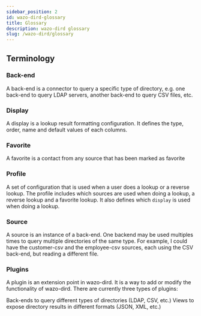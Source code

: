 ```yaml
---
sidebar_position: 2
id: wazo-dird-glossary
title: Glossary
description: wazo-dird glossary
slug: /wazo-dird/glossary
---
```


## Terminology

### Back-end

A back-end is a connector to query a specific type of directory, e.g. one back-end to query LDAP servers, another back-end to query CSV files, etc.

### Display

A display is a lookup result formatting configuration. It defines the type, order, name and default values of each columns.

### Favorite

A favorite is a contact from any source that has been marked as favorite

### Profile

A set of configuration that is used when a user does a lookup or a reverse lookup. The profile includes which sources are used when doing a lookup, a reverse lookup and a favorite lookup. It also defines which `display` is used when doing a lookup.

### Source

A source is an instance of a back-end. One backend may be used multiples times to query multiple directories of the same type. For example, I could have the customer-csv and the employee-csv sources, each using the CSV back-end, but reading a different file.

### Plugins

A plugin is an extension point in wazo-dird. It is a way to add or modify the functionality of wazo-dird. There are currently three types of plugins:

Back-ends to query different types of directories (LDAP, CSV, etc.)
Views to expose directory results in different formats (JSON, XML, etc.)

